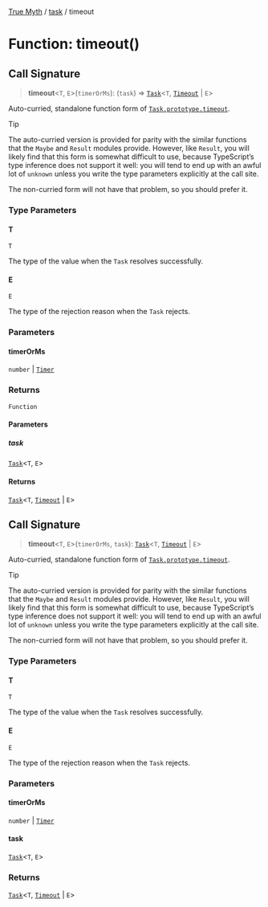 [True Myth](../../index.md) / [task](../index.md) / timeout

# Function: timeout()

## Call Signature

> **timeout**\<`T`, `E`\>(`timerOrMs`): (`task`) => [`Task`](../classes/Task.md)\<`T`, [`Timeout`](../classes/Timeout.md) \| `E`\>

Auto-curried, standalone function form of
[`Task.prototype.timeout`](../classes/Task.md#timeout).

> [!TIP]
> The auto-curried version is provided for parity with the similar functions
> that the `Maybe` and `Result` modules provide. However, like `Result`, you
> will likely find that this form is somewhat difficult to use, because
> TypeScript’s type inference does not support it well: you will tend to end
> up with an awful lot of `unknown` unless you write the type parameters
> explicitly at the call site.
>
> The non-curried form will not have that problem, so you should prefer it.

### Type Parameters

#### T

`T`

The type of the value when the `Task` resolves successfully.

#### E

`E`

The type of the rejection reason when the `Task` rejects.

### Parameters

#### timerOrMs

`number` | [`Timer`](../type-aliases/Timer.md)

### Returns

`Function`

#### Parameters

##### task

[`Task`](../classes/Task.md)\<`T`, `E`\>

#### Returns

[`Task`](../classes/Task.md)\<`T`, [`Timeout`](../classes/Timeout.md) \| `E`\>

## Call Signature

> **timeout**\<`T`, `E`\>(`timerOrMs`, `task`): [`Task`](../classes/Task.md)\<`T`, [`Timeout`](../classes/Timeout.md) \| `E`\>

Auto-curried, standalone function form of
[`Task.prototype.timeout`](../classes/Task.md#timeout).

> [!TIP]
> The auto-curried version is provided for parity with the similar functions
> that the `Maybe` and `Result` modules provide. However, like `Result`, you
> will likely find that this form is somewhat difficult to use, because
> TypeScript’s type inference does not support it well: you will tend to end
> up with an awful lot of `unknown` unless you write the type parameters
> explicitly at the call site.
>
> The non-curried form will not have that problem, so you should prefer it.

### Type Parameters

#### T

`T`

The type of the value when the `Task` resolves successfully.

#### E

`E`

The type of the rejection reason when the `Task` rejects.

### Parameters

#### timerOrMs

`number` | [`Timer`](../type-aliases/Timer.md)

#### task

[`Task`](../classes/Task.md)\<`T`, `E`\>

### Returns

[`Task`](../classes/Task.md)\<`T`, [`Timeout`](../classes/Timeout.md) \| `E`\>
